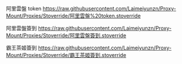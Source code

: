 阿里雲盤 token
https://raw.githubusercontent.com/Laimeiyunzn/Proxy-Mount/Proxies/Stoverride/阿里雲盤%20token.stoverride

阿里雲盤簽到
https://raw.githubusercontent.com/Laimeiyunzn/Proxy-Mount/Proxies/Stoverride/阿里雲盤簽到.stoverride

霸王茶姬簽到
https://raw.githubusercontent.com/Laimeiyunzn/Proxy-Mount/Proxies/Stoverride/霸王茶姬簽到.stoverride